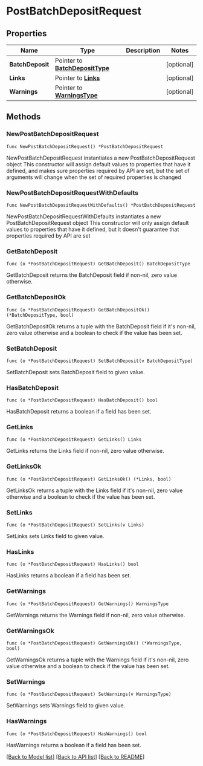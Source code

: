 # PostBatchDepositRequest

## Properties

Name | Type | Description | Notes
------------ | ------------- | ------------- | -------------
**BatchDeposit** | Pointer to [**BatchDepositType**](BatchDepositType.md) |  | [optional] 
**Links** | Pointer to [**Links**](Links.md) |  | [optional] 
**Warnings** | Pointer to [**WarningsType**](WarningsType.md) |  | [optional] 

## Methods

### NewPostBatchDepositRequest

`func NewPostBatchDepositRequest() *PostBatchDepositRequest`

NewPostBatchDepositRequest instantiates a new PostBatchDepositRequest object
This constructor will assign default values to properties that have it defined,
and makes sure properties required by API are set, but the set of arguments
will change when the set of required properties is changed

### NewPostBatchDepositRequestWithDefaults

`func NewPostBatchDepositRequestWithDefaults() *PostBatchDepositRequest`

NewPostBatchDepositRequestWithDefaults instantiates a new PostBatchDepositRequest object
This constructor will only assign default values to properties that have it defined,
but it doesn't guarantee that properties required by API are set

### GetBatchDeposit

`func (o *PostBatchDepositRequest) GetBatchDeposit() BatchDepositType`

GetBatchDeposit returns the BatchDeposit field if non-nil, zero value otherwise.

### GetBatchDepositOk

`func (o *PostBatchDepositRequest) GetBatchDepositOk() (*BatchDepositType, bool)`

GetBatchDepositOk returns a tuple with the BatchDeposit field if it's non-nil, zero value otherwise
and a boolean to check if the value has been set.

### SetBatchDeposit

`func (o *PostBatchDepositRequest) SetBatchDeposit(v BatchDepositType)`

SetBatchDeposit sets BatchDeposit field to given value.

### HasBatchDeposit

`func (o *PostBatchDepositRequest) HasBatchDeposit() bool`

HasBatchDeposit returns a boolean if a field has been set.

### GetLinks

`func (o *PostBatchDepositRequest) GetLinks() Links`

GetLinks returns the Links field if non-nil, zero value otherwise.

### GetLinksOk

`func (o *PostBatchDepositRequest) GetLinksOk() (*Links, bool)`

GetLinksOk returns a tuple with the Links field if it's non-nil, zero value otherwise
and a boolean to check if the value has been set.

### SetLinks

`func (o *PostBatchDepositRequest) SetLinks(v Links)`

SetLinks sets Links field to given value.

### HasLinks

`func (o *PostBatchDepositRequest) HasLinks() bool`

HasLinks returns a boolean if a field has been set.

### GetWarnings

`func (o *PostBatchDepositRequest) GetWarnings() WarningsType`

GetWarnings returns the Warnings field if non-nil, zero value otherwise.

### GetWarningsOk

`func (o *PostBatchDepositRequest) GetWarningsOk() (*WarningsType, bool)`

GetWarningsOk returns a tuple with the Warnings field if it's non-nil, zero value otherwise
and a boolean to check if the value has been set.

### SetWarnings

`func (o *PostBatchDepositRequest) SetWarnings(v WarningsType)`

SetWarnings sets Warnings field to given value.

### HasWarnings

`func (o *PostBatchDepositRequest) HasWarnings() bool`

HasWarnings returns a boolean if a field has been set.


[[Back to Model list]](../README.md#documentation-for-models) [[Back to API list]](../README.md#documentation-for-api-endpoints) [[Back to README]](../README.md)


